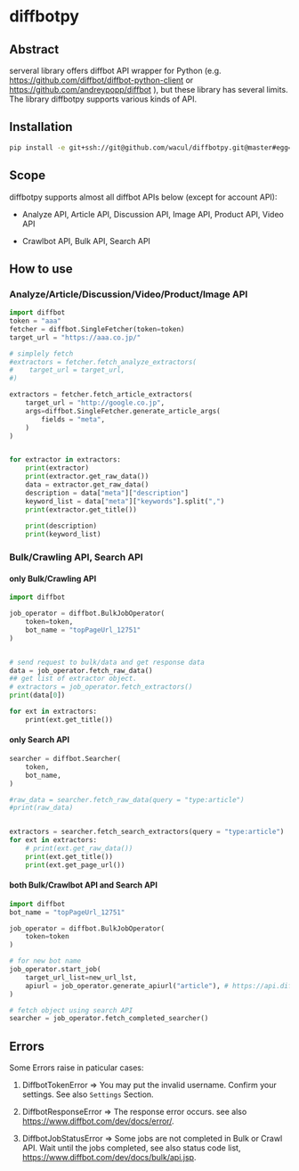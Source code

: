# diffbotpy

## Abstract

serveral library offers diffbot API wrapper for Python (e.g. https://github.com/diffbot/diffbot-python-client or https://github.com/andreypopp/diffbot ), but these library has several limits.
The library diffbotpy supports various kinds of API.

## Installation

```bash
pip install -e git+ssh://git@github.com/wacul/diffbotpy.git@master#egg=diffbotpy-0.1
```

## Scope

diffbotpy supports almost all diffbot APIs below (except for account API):

+ Analyze API, Article API, Discussion API, Image API, Product API, Video API

+ Crawlbot API, Bulk API, Search API

## How to use

### Analyze/Article/Discussion/Video/Product/Image API 

```python
import diffbot
token = "aaa"
fetcher = diffbot.SingleFetcher(token=token)
target_url = "https://aaa.co.jp/"

# simplely fetch
#extractors = fetcher.fetch_analyze_extractors(
#    target_url = target_url,
#)

extractors = fetcher.fetch_article_extractors(
    target_url = "http://google.co.jp",
    args=diffbot.SingleFetcher.generate_article_args(
        fields = "meta",
    ) 
)


for extractor in extractors:
    print(extractor)
    print(extractor.get_raw_data())
    data = extractor.get_raw_data()
    description = data["meta"]["description"]
    keyword_list = data["meta"]["keywords"].split(",")
    print(extractor.get_title())
    
    print(description)
    print(keyword_list)
```

### Bulk/Crawling API, Search API

#### only Bulk/Crawling API

```python
import diffbot

job_operator = diffbot.BulkJobOperator(
    token=token,
    bot_name = "topPageUrl_12751"
)


# send request to bulk/data and get response data
data = job_operator.fetch_raw_data()
## get list of extractor object.
# extractors = job_operator.fetch_extractors()
print(data[0])

for ext in extractors:
    print(ext.get_title())
```


#### only Search API

```python
searcher = diffbot.Searcher(
    token,
    bot_name,
)

#raw_data = searcher.fetch_raw_data(query = "type:article")
#print(raw_data)


extractors = searcher.fetch_search_extractors(query = "type:article")
for ext in extractors:
    # print(ext.get_raw_data())
    print(ext.get_title())
    print(ext.get_page_url())
```


#### both Bulk/Crawlbot API and Search API

```python
import diffbot
bot_name = "topPageUrl_12751"

job_operator = diffbot.BulkJobOperator(
    token=token
)

# for new bot name
job_operator.start_job(
    target_url_list=new_url_lst,
    apiurl = job_operator.generate_apiurl("article"), # https://api.diffbot.com/v3/article
)

# fetch object using search API
searcher = job_operator.fetch_completed_searcher()
```

## Errors

Some Errors raise in paticular cases:

1. DiffbotTokenError
=> You may put the invalid username. Confirm your settings. See also `Settings` Section.

2. DiffbotResponseError
=> The response error occurs. see also https://www.diffbot.com/dev/docs/error/.

3. DiffbotJobStatusError
=> Some jobs are not completed in Bulk or Crawl API. Wait until the jobs completed, see also status code list, https://www.diffbot.com/dev/docs/bulk/api.jsp.



